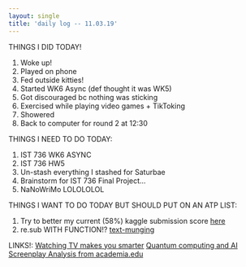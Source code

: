 ```yaml
---
layout: single
title: 'daily log -- 11.03.19'
---
```


THINGS I DID TODAY!
1. Woke up!
2. Played on phone
3. Fed outside kitties!
4. Started WK6 Async (def thought it was WK5)
5. Got discouraged bc nothing was sticking
6. Exercised while playing video games + TikToking
7. Showered
8. Back to computer for round 2 at 12:30

THINGS I NEED TO DO TODAY:
1. IST 736 WK6 ASYNC
2. IST 736 HW5
3. Un-stash everything I stashed for Saturbae
4. Brainstorm for IST 736 Final Project...
5. NaNoWriMo LOLOLOLOL



THINGS I WANT TO DO TODAY BUT SHOULD PUT ON AN ATP LIST:
1. Try to better my current (58%) kaggle submission score [here](https://www.kaggle.com/c/sentiment-analysis-on-movie-reviews/leaderboard#score) 
2. re.sub WITH FUNCTION!? [text-munging](https://docs.python.org/2/library/re.html#text-munging)


LINKS!:
[Watching TV makes you smarter](https://www.nytimes.com/2005/04/24/magazine/watching-tv-makes-you-smarter.html)
[Quantum computing and AI](https://www.kdnuggets.com/2019/10/googles-self-proclaimed-quantum-supremacy-impact-artificial-intelligence.html)
[Screenplay Analysis from academia.edu](https://www.academia.edu/7919548/Screenplay_Analytics)